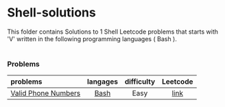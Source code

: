 # Shell-solutions
This folder contains Solutions to 1 Shell Leetcode problems that starts with 'V' written in the following programming languages ( Bash ).<br><br>
### Problems ###
|problems|langages|difficulty|Leetcode|
|:-------|:------:|:--------:|:------:|
|[Valid Phone Numbers](./Valid%20Phone%20Numbers)|[Bash](./scripts/shell/V/Valid%20Phone%20Numbers/Valid%20Phone%20Numbers.sh)|Easy|[link](https://leetcode.com/problems/valid-phone-numbers)|